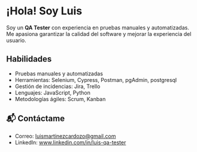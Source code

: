 # ¡Hola! Soy Luis

Soy un **QA Tester** con experiencia en pruebas manuales y automatizadas. Me apasiona garantizar la calidad del software y mejorar la experiencia del usuario.

## Habilidades

- Pruebas manuales y automatizadas
- Herramientas: Selenium, Cypress, Postman, pgAdmin, postgresql
- Gestión de incidencias: Jira, Trello
- Lenguajes: JavaScript, Python
- Metodologías ágiles: Scrum, Kanban


## 📬 Contáctame

- Correo: luismartinezcardozo@gmail.com
- LinkedIn: www.linkedin.com/in/luis-qa-tester
